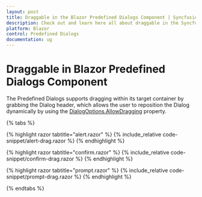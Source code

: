 ```yaml
---
layout: post
title: Draggable in the Blazor Predefined Dialogs Component | Syncfusion
description: Check out and learn here all about draggable in the Syncfusion Blazor Predefined Dialogs component and much more details.
platform: Blazor
control: Predefined Dialogs
documentation: ug
---
```


# Draggable in Blazor Predefined Dialogs Component

The Predefined Dialogs supports dragging within its target container by grabbing the Dialog header, which allows the user to reposition the Dialog dynamically by using the [DialogOptions.AllowDragging](https://help.syncfusion.com/cr/blazor/Syncfusion.Blazor.Popups.DialogOptions.html#Syncfusion_Blazor_Popups_DialogOptions_AllowDragging) property.

{% tabs %}

{% highlight razor tabtitle="alert.razor" %}
{% include_relative code-snippet/alert-drag.razor %}
{% endhighlight %}

{% highlight razor tabtitle="confirm.razor" %}
{% include_relative code-snippet/confirm-drag.razor %}
{% endhighlight %}

{% highlight razor tabtitle="prompt.razor" %}
{% include_relative code-snippet/prompt-drag.razor %}
{% endhighlight %}

{% endtabs %}